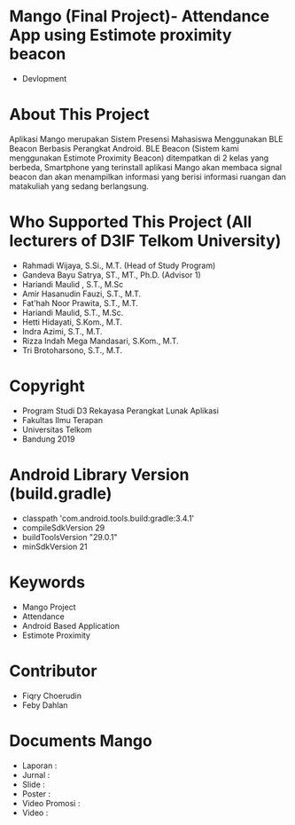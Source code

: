 # Mango (Final Project)- Attendance App using Estimote proximity beacon
- Devlopment

# About This Project
Aplikasi Mango merupakan Sistem Presensi Mahasiswa Menggunakan BLE Beacon Berbasis Perangkat Android.
BLE Beacon (Sistem kami menggunakan Estimote Proximity Beacon) ditempatkan di 2 kelas yang berbeda,
Smartphone yang terinstall aplikasi Mango akan membaca signal beacon dan akan menampilkan informasi
yang berisi informasi ruangan dan matakuliah yang sedang berlangsung.


# Who Supported This Project (All lecturers of D3IF Telkom University)
- Rahmadi Wijaya, S.Si., M.T. (Head of Study Program)
- Gandeva Bayu Satrya, ST., MT., Ph.D. (Advisor 1)
- Hariandi Maulid , S.T., M.Sc
- Amir Hasanudin Fauzi, S.T., M.T.
- Fat'hah Noor Prawita, S.T., M.T.
- Hariandi Maulid, S.T., M.Sc.
- Hetti Hidayati, S.Kom., M.T.
- Indra Azimi, S.T., M.T.
- Rizza Indah Mega Mandasari, S.Kom., M.T.
- Tri Brotoharsono, S.T., M.T.

# Copyright
- Program Studi D3 Rekayasa Perangkat Lunak Aplikasi
- Fakultas Ilmu Terapan
- Universitas Telkom
- Bandung 2019

# Android Library Version (build.gradle)
- classpath 'com.android.tools.build:gradle:3.4.1'
- compileSdkVersion 29
- buildToolsVersion "29.0.1"
- minSdkVersion 21

# Keywords
- Mango Project
- Attendance
- Android Based Application
- Estimote Proximity

# Contributor
- Fiqry Choerudin
- Feby Dahlan

# Documents Mango
- Laporan :
- Jurnal :
- Slide :
- Poster :
- Video Promosi :
- Video :